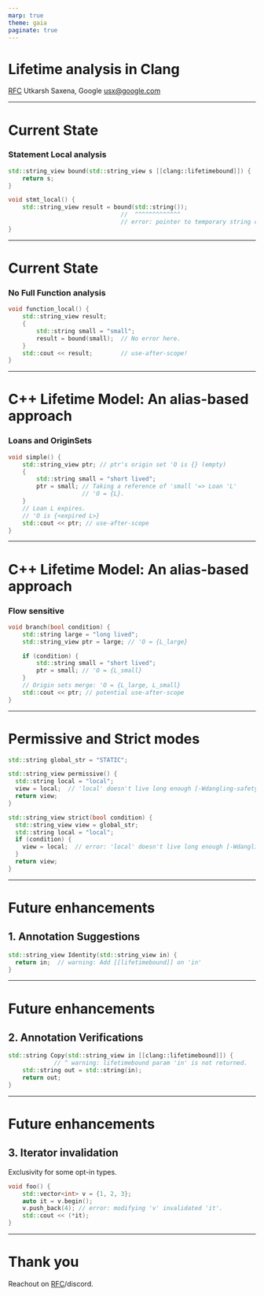 ```yaml
---
marp: true
theme: gaia
paginate: true
---
```


<!-- _class: lead -->

# Lifetime analysis in Clang

[RFC](https://discourse.llvm.org/t/rfc-intra-procedural-lifetime-analysis-in-clang/86291)
Utkarsh Saxena, Google
usx@google.com

---

# Current State
### Statement Local analysis

<style scoped>section { font-size: 28px; }</style>

```cpp
std::string_view bound(std::string_view s [[clang::lifetimebound]]) {
    return s;
}

void stmt_local() {
    std::string_view result = bound(std::string());
                                //  ^^^^^^^^^^^^^
                                // error: pointer to temporary string object.
}
```
---

<style scoped>section { font-size: 28px; }</style>

# Current State
### No Full Function analysis

```cpp
void function_local() {
    std::string_view result;
    {
        std::string small = "small";
        result = bound(small);  // No error here.
    }
    std::cout << result;        // use-after-scope!
}
```
---

# C++ Lifetime Model: An alias-based approach

### Loans and OriginSets

<style scoped>section { font-size: 28px; }</style>

```cpp
void simple() {
    std::string_view ptr; // ptr's origin set 'O is {} (empty)
    {
        std::string small = "short lived";
        ptr = small; // Taking a reference of 'small '=> Loan 'L'
                     // 'O = {L}.
    }  
    // Loan L expires.
    // 'O is {<expired L>}
    std::cout << ptr; // use-after-scope
}
```

---

# C++ Lifetime Model: An alias-based approach

### Flow sensitive

<style scoped>section { font-size: 28px; }</style>

```cpp
void branch(bool condition) {
    std::string large = "long lived";
    std::string_view ptr = large; // 'O = {L_large}

    if (condition) {
        std::string small = "short lived";
        ptr = small; // 'O = {L_small}
    }
    // Origin sets merge: 'O = {L_large, L_small}
    std::cout << ptr; // potential use-after-scope
}
```

---

# Permissive and Strict modes

<style scoped>section { font-size: 29px; }</style>


```cpp
std::string global_str = "STATIC";

std::string_view permissive() {
  std::string local = "local";
  view = local;  // 'local' doesn't live long enough [-Wdangling-safety-permissive]
  return view;
}

std::string_view strict(bool condition) {
  std::string_view view = global_str;
  std::string local = "local";
  if (condition) {
    view = local;  // error: 'local' doesn't live long enough [-Wdangling-safety]
  } 
  return view;
}
```

---

# Future enhancements

## 1. Annotation Suggestions
```cpp
std::string_view Identity(std::string_view in) { 
  return in;  // warning: Add [[lifetimebound]] on 'in'
}
```

---

# Future enhancements

## 2. Annotation Verifications

```cpp
std::string Copy(std::string_view in [[clang::lifetimebound]]) { 
             // ^ warning: lifetimebound param 'in' is not returned.
    std::string out = std::string(in);
    return out;
}
```

---

# Future enhancements
<style scoped>section { font-size: 30px; }</style>

## 3. Iterator invalidation

Exclusivity for some opt-in types.
```cpp
void foo() {
    std::vector<int> v = {1, 2, 3};
    auto it = v.begin();
    v.push_back(4); // error: modifying 'v' invalidated 'it'.
    std::cout << (*it);
}
```

---

# Thank you

Reachout on [RFC](https://discourse.llvm.org/t/rfc-intra-procedural-lifetime-analysis-in-clang/86291)/discord.